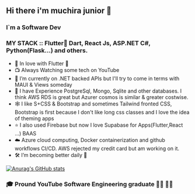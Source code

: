 ## Hi there i'm muchira junior 👋

### I`m a Software Dev 

### MY STACK :: Flutter💙 Dart, React Js, ASP.NET C#, Python(Flask...) and others.

- 💝 In love with Flutter 💙
- 📺 Always Watching some tech on YouTube
- 🌱 I’m currently on .NET backed APIs but I'll try to come in terms with MAUI & Views someday
- 🎉 I have Experience PostgreSql, Mongo, Sqlite  and other databases. I think AWS RDS is great but Azurer cosmos is similar & greater costwise.
- 🕸️ I like S+CSS & Bootstrap and sometimes Tailwind fronted CSS, Bootstrap is first because I don't like long css classes and I love the idea of theming apps
- ⭐ I also used Firebase but now I love Supabase for Apps(Flutter,React ...) BAAS 
- ☁️ Azure cloud computing, Docker containerization and github workflows CI/CD. AWS rejected my credit card but am working on it.
- 🛠️ I’m  becoming better daily 🦾

[![Anurag's GitHub stats](https://github-readme-stats.vercel.app/api?username=muchirajunior&theme=radical)](https://github.com/anuraghazra/github-readme-stats)

### :mortar_board: Pround YouTube Software Engineering graduate :student: :man_factory_worker:
